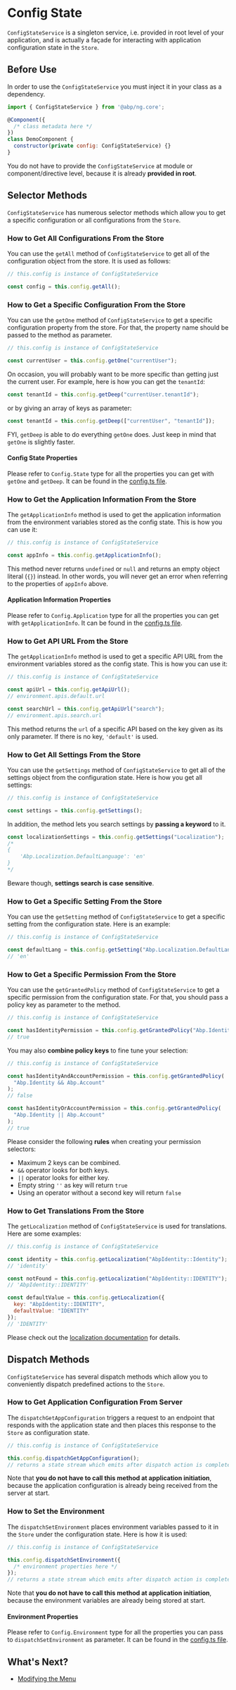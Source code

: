 # Config State

`ConfigStateService` is a singleton service, i.e. provided in root level of your application, and is actually a façade for interacting with application configuration state in the `Store`.

## Before Use

In order to use the `ConfigStateService` you must inject it in your class as a dependency.

```js
import { ConfigStateService } from '@abp/ng.core';

@Component({
  /* class metadata here */
})
class DemoComponent {
  constructor(private config: ConfigStateService) {}
}
```

You do not have to provide the `ConfigStateService` at module or component/directive level, because it is already **provided in root**.

## Selector Methods

`ConfigStateService` has numerous selector methods which allow you to get a specific configuration or all configurations from the `Store`.

### How to Get All Configurations From the Store

You can use the `getAll` method of `ConfigStateService` to get all of the configuration object from the store. It is used as follows:

```js
// this.config is instance of ConfigStateService

const config = this.config.getAll();
```

### How to Get a Specific Configuration From the Store

You can use the `getOne` method of `ConfigStateService` to get a specific configuration property from the store. For that, the property name should be passed to the method as parameter.

```js
// this.config is instance of ConfigStateService

const currentUser = this.config.getOne("currentUser");
```

On occasion, you will probably want to be more specific than getting just the current user. For example, here is how you can get the `tenantId`:

```js
const tenantId = this.config.getDeep("currentUser.tenantId");
```

or by giving an array of keys as parameter:

```js
const tenantId = this.config.getDeep(["currentUser", "tenantId"]);
```

FYI, `getDeep` is able to do everything `getOne` does. Just keep in mind that `getOne` is slightly faster.

#### Config State Properties

Please refer to `Config.State` type for all the properties you can get with `getOne` and `getDeep`. It can be found in the [config.ts file](https://github.com/abpframework/abp/blob/dev/npm/ng-packs/packages/core/src/lib/models/config.ts#L7).

### How to Get the Application Information From the Store

The `getApplicationInfo` method is used to get the application information from the environment variables stored as the config state. This is how you can use it:

```js
// this.config is instance of ConfigStateService

const appInfo = this.config.getApplicationInfo();
```

This method never returns `undefined` or `null` and returns an empty object literal (`{}`) instead. In other words, you will never get an error when referring to the properties of `appInfo` above.

#### Application Information Properties

Please refer to `Config.Application` type for all the properties you can get with `getApplicationInfo`. It can be found in the [config.ts file](https://github.com/abpframework/abp/blob/dev/npm/ng-packs/packages/core/src/lib/models/config.ts#L21).

### How to Get API URL From the Store

The `getApplicationInfo` method is used to get a specific API URL from the environment variables stored as the config state. This is how you can use it:

```js
// this.config is instance of ConfigStateService

const apiUrl = this.config.getApiUrl();
// environment.apis.default.url

const searchUrl = this.config.getApiUrl("search");
// environment.apis.search.url
```

This method returns the `url` of a specific API based on the key given as its only parameter. If there is no key, `'default'` is used.

### How to Get All Settings From the Store

You can use the `getSettings` method of `ConfigStateService` to get all of the settings object from the configuration state. Here is how you get all settings:

```js
// this.config is instance of ConfigStateService

const settings = this.config.getSettings();
```

In addition, the method lets you search settings by **passing a keyword** to it.

```js
const localizationSettings = this.config.getSettings("Localization");
/*
{
	'Abp.Localization.DefaultLanguage': 'en'
}
*/
```

Beware though, **settings search is case sensitive**.

### How to Get a Specific Setting From the Store

You can use the `getSetting` method of `ConfigStateService` to get a specific setting from the configuration state. Here is an example:

```js
// this.config is instance of ConfigStateService

const defaultLang = this.config.getSetting("Abp.Localization.DefaultLanguage");
// 'en'
```

### How to Get a Specific Permission From the Store

You can use the `getGrantedPolicy` method of `ConfigStateService` to get a specific permission from the configuration state. For that, you should pass a policy key as parameter to the method.

```js
// this.config is instance of ConfigStateService

const hasIdentityPermission = this.config.getGrantedPolicy("Abp.Identity");
// true
```

You may also **combine policy keys** to fine tune your selection:

```js
// this.config is instance of ConfigStateService

const hasIdentityAndAccountPermission = this.config.getGrantedPolicy(
  "Abp.Identity && Abp.Account"
);
// false

const hasIdentityOrAccountPermission = this.config.getGrantedPolicy(
  "Abp.Identity || Abp.Account"
);
// true
```

Please consider the following **rules** when creating your permission selectors:

- Maximum 2 keys can be combined.
- `&&` operator looks for both keys.
- `||` operator looks for either key.
- Empty string `''` as key will return `true`
- Using an operator without a second key will return `false`

### How to Get Translations From the Store

The `getLocalization` method of `ConfigStateService` is used for translations. Here are some examples:

```js
// this.config is instance of ConfigStateService

const identity = this.config.getLocalization("AbpIdentity::Identity");
// 'identity'

const notFound = this.config.getLocalization("AbpIdentity::IDENTITY");
// 'AbpIdentity::IDENTITY'

const defaultValue = this.config.getLocalization({
  key: "AbpIdentity::IDENTITY",
  defaultValue: "IDENTITY"
});
// 'IDENTITY'
```

Please check out the [localization documentation](./Localization.md) for details.

## Dispatch Methods

`ConfigStateService` has several dispatch methods which allow you to conveniently dispatch predefined actions to the `Store`.

### How to Get Application Configuration From Server

The `dispatchGetAppConfiguration` triggers a request to an endpoint that responds with the application state and then places this response to the `Store` as configuration state.

```js
// this.config is instance of ConfigStateService

this.config.dispatchGetAppConfiguration();
// returns a state stream which emits after dispatch action is complete
```

Note that **you do not have to call this method at application initiation**, because the application configuration is already being received from the server at start.

### How to Set the Environment

The `dispatchSetEnvironment` places environment variables passed to it in the `Store` under the configuration state. Here is how it is used:

```js
// this.config is instance of ConfigStateService

this.config.dispatchSetEnvironment({
  /* environment properties here */
});
// returns a state stream which emits after dispatch action is complete
```

Note that **you do not have to call this method at application initiation**, because the environment variables are already being stored at start.

#### Environment Properties

Please refer to `Config.Environment` type for all the properties you can pass to `dispatchSetEnvironment` as parameter. It can be found in the [config.ts file](https://github.com/abpframework/abp/blob/dev/npm/ng-packs/packages/core/src/lib/models/config.ts#L13).

## What's Next?

- [Modifying the Menu](./Modifying-the-Menu.md)